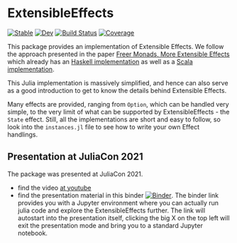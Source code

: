 # ExtensibleEffects

[![Stable](https://img.shields.io/badge/docs-stable-blue.svg)](https://JuliaFunctional.github.io/ExtensibleEffects.jl/stable)
[![Dev](https://img.shields.io/badge/docs-dev-blue.svg)](https://JuliaFunctional.github.io/ExtensibleEffects.jl/dev)
[![Build Status](https://github.com/JuliaFunctional/ExtensibleEffects.jl/workflows/CI/badge.svg)](https://github.com/JuliaFunctional/ExtensibleEffects.jl/actions)
[![Coverage](https://img.shields.io/codecov/c/github/JuliaFunctional/ExtensibleEffects.jl)](https://codecov.io/gh/JuliaFunctional/ExtensibleEffects.jl)

This package provides an implementation of Extensible Effects. We follow the approach presented in the paper [Freer Monads, More Extensible Effects](http://okmij.org/ftp/Haskell/extensible/more.pdf) which already has an [Haskell implementation](https://hackage.haskell.org/package/freer-effects) as well as a [Scala implementation](https://github.com/atnos-org/eff).

This Julia implementation is massively simplified, and hence can also serve as a good introduction to get to know the details behind Extensible Effects.

Many effects are provided, ranging from `Option`, which can be handled very simple, to the very limit of what can be supported by ExtensibleEffects - the `State` effect. Still, all the implementations are short and easy to follow, so look into the `instances.jl` file to see how to write your own Effect handlings.


## Presentation at JuliaCon 2021

The package was presented at JuliaCon 2021.
* find the video [at youtube](TODO)
* find the presentation material in this binder [![Binder](https://mybinder.org/badge_logo.svg)](https://mybinder.org/v2/gh/JuliaFunctional/ExtensibleEffects.jl/main?filepath=docs%2Fjupyter%2FMonad2.0%2C%20aka%20Algebraic%20Effects%20-%20ExtensibleEffects.jl.ipynb). The binder link provides you with a Jupyter environment where you can actually run julia code and explore the ExtensibleEffects further. The link will autostart into the presentation itself, clicking the big X on the top left will exit the presentation mode and bring you to a standard Jupyter notebook.